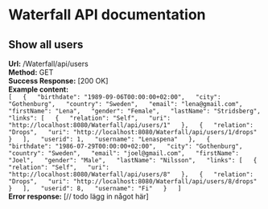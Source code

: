 # Waterfall API documentation
## Show all users
**Url:** /Waterfall/api/users  
**Method:** GET  
**Success Response:** [200 OK]  
**Example content:**  
`[  
	{  
		"birthdate": "1989-09-06T00:00:00+02:00",  
		"city": "Gothenburg",  
		"country": "Sweden",  
		"email": "lena@gmail.com",  
		"firstName": "Lena",  
		"gender": "Female",  
		"lastName": "Stridsberg",  
		"links": [  
     			{  
        			"relation": "Self",  
        			"uri": "http://localhost:8080/Waterfall/api/users/1"  
      			},  
      			{  
       				"relation": "Drops",  
        			"uri": "http://localhost:8080/Waterfall/api/users/1/drops"  
      			}  
		],  
    		"userid": 1,  
    		"username": "Lenaspena"  
	},  
	{  
		"birthdate": "1986-07-29T00:00:00+02:00",  
		"city": "Gothenburg",  
		"country": "Sweden",  
		"email": "joel@gmail.com",  
		"firstName": "Joel",  
		"gender": "Male",  
		"lastName": "Nilsson",  
		"links": [  
      			{  
        			"relation": "Self",  
        			"uri": "http://localhost:8080/Waterfall/api/users/8"  
      			},  
      			{  
        			"relation": "Drops",  
        			"uri": "http://localhost:8080/Waterfall/api/users/8/drops"  
      			}  
    		],  
    		"userid": 8,  
    		"username": "Fi"  
	}  
]`  
**Error response:** [// todo lägg in något här]